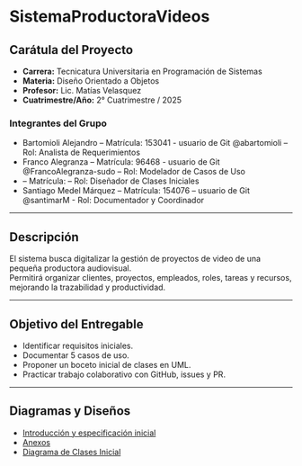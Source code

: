 # SistemaProductoraVideos

## Carátula del Proyecto
- **Carrera:** Tecnicatura Universitaria en Programación de Sistemas  
- **Materia:** Diseño Orientado a Objetos  
- **Profesor:** Lic. Matías Velasquez  
- **Cuatrimestre/Año:** 2° Cuatrimestre / 2025  

### Integrantes del Grupo
- Bartomioli Alejandro	 – Matrícula: 153041 - usuario de Git @abartomioli – Rol: Analista de Requerimientos  
- Franco Alegranza – Matrícula: 96468 - usuario de Git @FrancoAlegranza-sudo – Rol: Modelador de Casos de Uso  
-  – Matrícula:  – Rol: Diseñador de Clases Iniciales  
- Santiago Medel Márquez – Matrícula: 154076 –  usuario de Git @santimarM - Rol: Documentador y Coordinador  

---

## Descripción
El sistema busca digitalizar la gestión de proyectos de video de una pequeña productora audiovisual.  
Permitirá organizar clientes, proyectos, empleados, roles, tareas y recursos, mejorando la trazabilidad y productividad.  

---

## Objetivo del Entregable
- Identificar requisitos iniciales.  
- Documentar 5 casos de uso.  
- Proponer un boceto inicial de clases en UML.  
- Practicar trabajo colaborativo con GitHub, issues y PR.  

---

## Diagramas y Diseños
- [Introducción y especificación inicial](anexos/introduccion.md)  
- [Anexos](anexos/anexos.md)  
- [Diagrama de Clases Inicial](diagramas/01-diagrama-clases/01-boceto-inicial.png)
